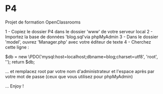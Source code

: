 # P4
Projet de formation OpenClassrooms

1 - Copiez le dossier P4 dans le dossier 'www' de votre serveur local
2 - Importez la base de données 'blog.sql'via phpMyAdmin
3 - Dans le dossier 'model', ouvrez 'Manager.php' avec votre éditeur de texte
4 - Cherchez cette ligne :

$db = new \PDO('mysql:host=localhost;dbname=blog;charset=utf8', 'root', '');
return $db;

... et remplacez root par votre nom d'administrateur et l'espace après par votre mot de passe
(ceux que vous utilisez pour phpMyAdmin)

... Enjoy !
